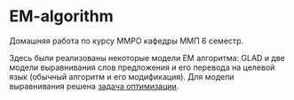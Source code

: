 # EM-algorithm

Домашняя работа по курсу ММРО кафедры ММП 6 семестр.

Здесь были реализованы некоторые модели EM алгоритма: GLAD и две модели выравнивания слов предложения и его перевода на целевой язык (обычный алгоритм и его модификация).
Для модели выравнивания решена [задача оптимизации](em_formula.pdf).
